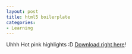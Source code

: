 ```yaml
---
layout: post
title: html5 boilerplate
categories:
- Learning
---
```


Uhhh Hot pink highlights :D [Download right here](http://html5boilerplate.com/)!
